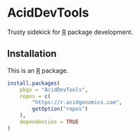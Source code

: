 # AcidDevTools

Trusty sidekick for [R][] package development.

## Installation

This is an [R][] package.

```r
install.packages(
    pkgs = "AcidDevTools",
    repos = c(
        "https://r.acidgenomics.com",
        getOption("repos")
    ),
    dependencies = TRUE
)
```

[r]: https://www.r-project.org/
